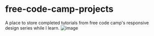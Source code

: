 # free-code-camp-projects
A place to store completed tutorials from free code camp's responsive design series while I learn.
![image](https://github.com/wx317/free-code-camp-projects/assets/84631196/fe4195eb-a818-423d-b849-d9a0911e5014)
